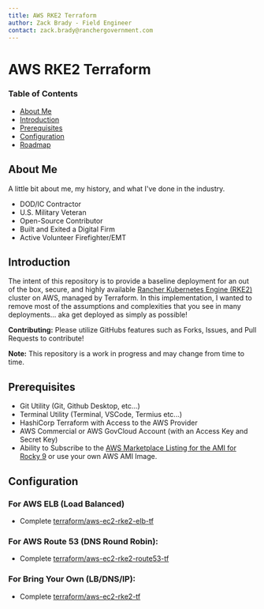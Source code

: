 ```yaml
---
title: AWS RKE2 Terraform
author: Zack Brady - Field Engineer
contact: zack.brady@ranchergovernment.com
---
```


# AWS RKE2 Terraform

### Table of Contents
* [About Me](#about-me)
* [Introduction](#introduction)
* [Prerequisites](#prerequisites)
* [Configuration](#configuration)
* [Roadmap](#roadmap)

## About Me
A little bit about me, my history, and what I've done in the industry.
- DOD/IC Contractor
- U.S. Military Veteran
- Open-Source Contributor
- Built and Exited a Digital Firm
- Active Volunteer Firefighter/EMT

## Introduction
The intent of this repository is to provide a baseline deployment for an out of the box, secure, and highly available [Rancher Kubernetes Engine (RKE2)](https://docs.rke2.io) cluster on AWS, managed by Terraform. In this implementation, I wanted to remove most of the assumptions and complexities that you see in many deployments... aka get deployed as simply as possible!

**Contributing:** Please utilize GitHubs features such as Forks, Issues, and Pull Requests to contribute!

**Note:** This repository is a work in progress and may change from time to time.

## Prerequisites
* Git Utility (Git, Github Desktop, etc...)
* Terminal Utility (Terminal, VSCode, Termius etc...)
* HashiCorp Terraform with Access to the AWS Provider
* AWS Commercial or AWS GovCloud Account (with an Access Key and Secret Key)
* Ability to Subscribe to the [AWS Marketplace Listing for the AMI for Rocky 9](https://aws.amazon.com/marketplace/pp/prodview-ygp66mwgbl2ii) or use your own AWS AMI Image.

## Configuration

### For AWS ELB (Load Balanced)
* Complete [terraform/aws-ec2-rke2-elb-tf](/terraform/aws-ec2-rke2-elb-tf/README.md)

### For AWS Route 53 (DNS Round Robin):
* Complete [terraform/aws-ec2-rke2-route53-tf](/terraform/aws-ec2-rke2-route53-tf/README.MD)

### For Bring Your Own (LB/DNS/IP):
* Complete [terraform/aws-ec2-rke2-tf](/terraform/aws-ec2-rke2-tf/README.md)